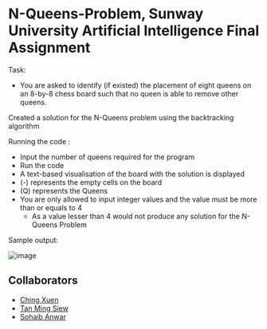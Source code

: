 # N-Queens-Problem, Sunway University Artificial Intelligence Final Assignment

Task: 
- You are asked to identify (if existed) the placement of eight queens on an 8-by-8 chess board such that no queen is able to remove
other queens.


Created a solution for the N-Queens problem using the backtracking algorithm

Running the code : 
- Input the number of queens required for the program 
- Run the code
- A text-based visualisation of the board with the solution is displayed
- (-) represents the empty cells on the board
- (Q) represents the Queens
- You are only allowed to input integer values and the value must be more than or equals to 4
  - As a value lesser than 4 would not produce any solution for the N-Queens Problem 

Sample output: 


![image](https://user-images.githubusercontent.com/111338450/184816610-06adb82b-f0d4-4b5b-8f14-f6f4c595a6fc.png)


## Collaborators

- [Ching Xuen](https://github.com/muchenthusiast)
- [Tan Ming Siew](https://github.com/TmS1108)
- [Sohaib Anwar](https://github.com/sohaibanwar26)
